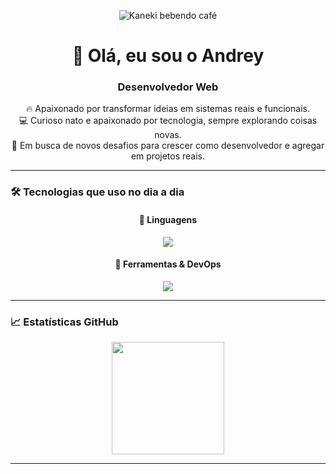 <p align="center"><img src="https://i.pinimg.com/736x/10/d4/97/10d497e350d375fd1bcf173e93097248.jpg" alt="Kaneki bebendo café" />
</p>
<h1 align="center">👋 Olá, eu sou o Andrey</h1>
<h3 align="center">Desenvolvedor Web</h3>

<p align="center">
  🔥 Apaixonado por transformar ideias em sistemas reais e funcionais.<br>
  💻 Curioso nato e apaixonado por tecnologia, sempre explorando coisas novas.<br>
  🚀 Em busca de novos desafios para crescer como desenvolvedor e agregar em projetos reais.
</p>

---

### 🛠️ Tecnologias que uso no dia a dia

<div align="center">

  #### 🧠 Linguagens  
  <img src="https://skillicons.dev/icons?i=html,css,php,py" />

  #### 🔧 Ferramentas & DevOps  
  <img src="https://skillicons.dev/icons?i=linux,git,github,docker,vscode" />

</div>

---

### 📈 Estatísticas GitHub

<p align="center">
  <img height="180em" src="https://github-readme-stats.vercel.app/api?username=DevAndyx&show_icons=true&theme=midnight-purple&count_private=true"/>
</p>

---
